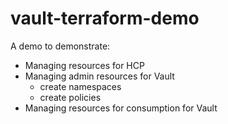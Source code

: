 # vault-terraform-demo

A demo to demonstrate: 
- Managing resources for HCP 
- Managing admin resources for Vault
    - create namespaces
    - create policies
- Managing resources for consumption for Vault
